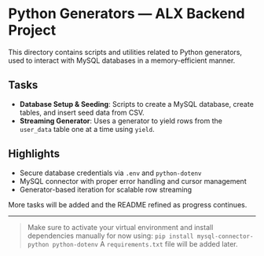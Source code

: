 # Python Generators — ALX Backend Project

This directory contains scripts and utilities related to Python generators, used to interact with MySQL databases in a memory-efficient manner.

## Tasks

* **Database Setup & Seeding**: Scripts to create a MySQL database, create tables, and insert seed data from CSV.
* **Streaming Generator**: Uses a generator to yield rows from the `user_data` table one at a time using `yield`.

## Highlights

* Secure database credentials via `.env` and `python-dotenv`
* MySQL connector with proper error handling and cursor management
* Generator-based iteration for scalable row streaming

More tasks will be added and the README refined as progress continues.

---

> Make sure to activate your virtual environment and install dependencies manually for now using:
> `pip install mysql-connector-python python-dotenv`
> A `requirements.txt` file will be added later.

